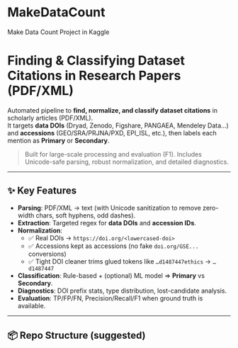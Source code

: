 # MakeDataCount
Make Data Count Project in Kaggle
# Finding & Classifying Dataset Citations in Research Papers (PDF/XML)

Automated pipeline to **find, normalize, and classify dataset citations** in scholarly articles (PDF/XML).  
It targets **data DOIs** (Dryad, Zenodo, Figshare, PANGAEA, Mendeley Data…) and **accessions** (GEO/SRA/PRJNA/PXD, EPI_ISL, etc.), then labels each mention as **Primary** or **Secondary**.

> Built for large-scale processing and evaluation (F1). Includes Unicode-safe parsing, robust normalization, and detailed diagnostics.

---

## ✨ Key Features

- **Parsing**: PDF/XML → text (with Unicode sanitization to remove zero-width chars, soft hyphens, odd dashes).
- **Extraction**: Targeted regex for **data DOIs** and **accession IDs**.
- **Normalization**:
  - ✅ Real DOIs → `https://doi.org/<lowercased-doi>`
  - ✅ Accessions kept as accessions (no fake `doi.org/GSE...` conversions)
  - ✅ Tight DOI cleaner trims glued tokens like `…d1487447ethics` → `…d1487447`
- **Classification**: Rule-based + (optional) ML model ⇒ **Primary** vs **Secondary**.
- **Diagnostics**: DOI prefix stats, type distribution, lost-candidate analysis.
- **Evaluation**: TP/FP/FN, Precision/Recall/F1 when ground truth is available.

---

## 📦 Repo Structure (suggested)

